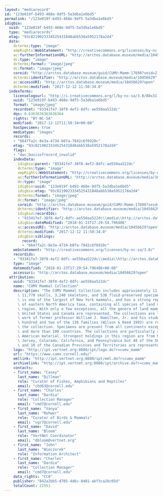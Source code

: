 ```yaml
---
layout: "mediarecord"
id: "123e019f-b493-468e-9df5-5a3dba1e6bd5"
permalink: "/123e019f-b493-468e-9df5-5a3dba1e6bd5"
idigbio:
  uuid: "123e019f-b493-468e-9df5-5a3dba1e6bd5"
  type: "mediarecords"
  etag: "93c8219023334525431848abb538a5952178a2d4"
  data:
    dcterms:type: "image"
    xmpRights:WebStatement: "http://creativecommons.org/licenses/by-nc-sa/3.0"
    ac:furtherInformationURL: "http://arctos.database.museum/media/10456629"
    dc:type: "image"
    dcterms:format: "image/jpeg"
    dc:format: "image/jpeg"
    coreid: "http://arctos.database.museum/guid/CUMV:Mamm:17698?seid=2101503"
    dcterms:identifier: "http://arctos.database.museum/media/10456629"
    ac:accessURI: "http://arctos.database.museum/media/10456629?open"
    dcterms:modified: "2017-12-12 11:50:34.0"
  indexTerms:
    licenselogourl: "http://i.creativecommons.org/l/by-nc-sa/3.0/88x31.png"
    uuid: "123e019f-b493-468e-9df5-5a3dba1e6bd5"
    format: "image/jpeg"
    recordset: "93341fe7-38f8-4ef2-8dfc-ae550aa522dc"
    dqs: 0.6363636363636364
    rights: "BY-NC-SA"
    modified: "2017-12-12T11:50:34+00:00"
    hasSpecimen: true
    mediatype: "images"
    records:
    - "6647fa2c-8e3a-4734-b07a-7842c6f6920c"
    etag: "93c8219023334525431848abb538a5952178a2d4"
    flags:
    - "dwc_basisofrecord_invalid"
    indexData:
      idigbio:parent: "93341fe7-38f8-4ef2-8dfc-ae550aa522dc"
      dcterms:type: "image"
      xmpRights:WebStatement: "http://creativecommons.org/licenses/by-nc-sa/3.0"
      ac:furtherInformationURL: "http://arctos.database.museum/media/10456629"
      dc:type: "image"
      idigbio:uuid: "123e019f-b493-468e-9df5-5a3dba1e6bd5"
      idigbio:etag: "93c8219023334525431848abb538a5952178a2d4"
      dcterms:format: "image/jpeg"
      dc:format: "image/jpeg"
      coreid: "http://arctos.database.museum/guid/CUMV:Mamm:17698?seid=2101503"
      dcterms:identifier: "http://arctos.database.museum/media/10456629"
      idigbio:recordIds:
      - "93341fe7-38f8-4ef2-8dfc-ae550aa522dc\\media\\http://arctos.database.museum/media/10456629"
      idigbio:dateModified: "2018-01-23T17:29:54.796486"
      ac:accessURI: "http://arctos.database.museum/media/10456629?open"
      dcterms:modified: "2017-12-12 11:50:34.0"
      idigbio:siblings:
        record:
        - "6647fa2c-8e3a-4734-b07a-7842c6f6920c"
    webstatement: "http://creativecommons.org/licenses/by-nc-sa/3.0/"
    recordids:
    - "93341fe7-38f8-4ef2-8dfc-ae550aa522dc\\media\\http://arctos.database.museum/media/10456629"
    type: "image"
    datemodified: "2018-01-23T17:29:54.796486+00:00"
    accessuri: "http://arctos.database.museum/media/10456629?open"
  attribution:
    uuid: "93341fe7-38f8-4ef2-8dfc-ae550aa522dc"
    name: "CUMV Mammal Collection"
    description: "The CUMV Mammal Collection includes approximately 11,500 skins,\
      \ 11,770 skulls, 3,240 skeletons, and 530 fluid-preserved specimens. The collection\
      \ is one of the largest of New York mammals, and has a strong representation\
      \ of eastern North America taxa, containing all species of land mammals in the\
      \ region. With only a few exceptions, all the genera of land mammals in the\
      \ United States and Canada are represented. The collections are largely the\
      \ work of former professor William J. Hamilton, Jr. and his students.\n\nOne\
      \ hundred and two of the 136 families (Wilson & Reed 1993) are represented in\
      \ the collection. Specimens are present from all continents except Antarctica\
      \ and more than 100 countries. The collections are particularly strong in North\
      \ American material. Strongest holdings in this region are from New York, New\
      \ Jersey, Colorado, California, and Pennsylvania but 48 of the 50 US states\
      \ and 10 of the Canadian Provinces and Territories are represented."
    logo: "http://ipt.vertnet.org:8080/ipt/logo.do?r=cumv_mamm"
    url: "https://www.cumv.cornell.edu/"
    emllink: "http://ipt.vertnet.org:8080/ipt/eml.do?r=cumv_mamm"
    archivelink: "http://ipt.vertnet.org:8080/ipt/archive.do?r=cumv_mamm"
    contacts:
    - first_name: "Casey"
      last_name: "Dillman"
      role: "Curator of Fishes, Amphibians and Reptiles"
      email: "cbd63@cornell.edu"
    - first_name: "Charles"
      last_name: "Dardia"
      role: "Collection Manager"
      email: "cmd7@cornell.edu"
    - first_name: "Vanya"
      last_name: "Rohwer"
      role: "Curator of Birds & Mammals"
      email: "vgr7@cornell.edu"
    - first_name: "David"
      last_name: "Bloom"
      role: "VertNet Coordinator"
      email: "dbloom@vertnet.org"
    - first_name: "John"
      last_name: "Wieczorek"
      role: "Information Architect"
    - first_name: "Charles"
      last_name: "Dardia"
      role: "Collection Manager"
      email: "cmd7@cornell.edu"
    data_rights: "CC0"
    publisher: "842a2bb5-d705-4d6c-8401-abf3ca28c05d"
    totalCount: 22551
---
```

